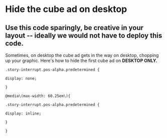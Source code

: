 # Hide the cube ad on desktop

## Use this code sparingly, be creative in your layout -- ideally we would not have to deploy this code.

Sometimes, on desktop the cube ad gets in the way on desktop, chopping up your graphic. Here's how to hide the first cube ad on **DESKTOP ONLY.** 

```markup
.story-interrupt.pos-alpha.predetermined {

display: none;

}

@media\(max-width: 60.25em\){

.story-interrupt.pos-alpha.predetermined {

display: inline;

}

}
```

